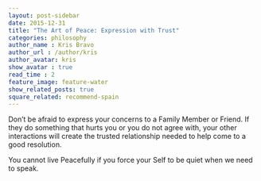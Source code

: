 ```yaml
---
layout: post-sidebar
date: 2015-12-31
title: "The Art of Peace: Expression with Trust"
categories: philosophy
author_name : Kris Bravo
author_url : /author/kris
author_avatar: kris
show_avatar : true
read_time : 2
feature_image: feature-water
show_related_posts: true
square_related: recommend-spain
---
```


Don’t be afraid to express your concerns to a Family Member or Friend. If they do something that hurts you or you do not agree with, your other interactions will create the trusted relationship needed to help come to a good resolution.

You cannot live Peacefully if you force your Self to be quiet when we need to speak.
